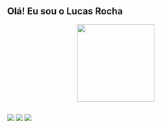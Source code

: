 ## Olá! Eu sou o Lucas Rocha
<div align="center">
  <a href="https://github.com/LucasRochax">
  <img height="180em" src="https://github-readme-stats.vercel.app/api?username=lucasrochx&show_icons=true&theme=dark&include_all_commits=true&count_private=true"/>

</div>
  
  ##
 
<div> 
  <a href="https://www.instagram.com/__lucasroch/" target="_blank"><img src="https://img.shields.io/badge/-Instagram-%23E4405F?style=for-the-badge&logo=instagram&logoColor=white" target="_blank"></a>
  <a href = "mailto:lucas,rocha021@outlook.com,"><img src="https://img.shields.io/badge/-Gmail-%23333?style=for-the-badge&logo=gmail&logoColor=white" target="_blank"></a>
  <a href="https://www.linkedin.com/in/lucas-rocha-363131180/" target="_blank"><img src="https://img.shields.io/badge/-LinkedIn-%230077B5?style=for-the-badge&logo=linkedin&logoColor=white" target="_blank"></a> 
 
</div>
